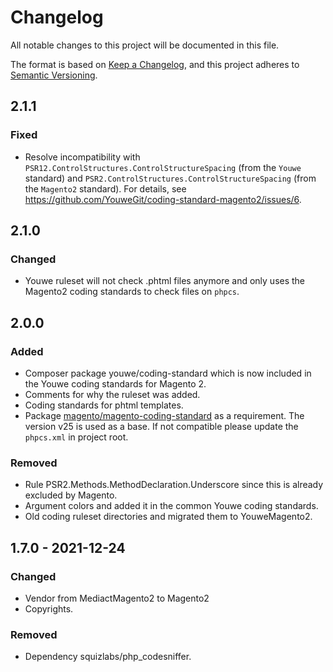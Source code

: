 # Changelog
All notable changes to this project will be documented in this file.

The format is based on [Keep a Changelog](https://keepachangelog.com/en/1.0.0/),
and this project adheres to [Semantic Versioning](https://semver.org/spec/v2.0.0.html).

## 2.1.1
### Fixed
- Resolve incompatibility with `PSR12.ControlStructures.ControlStructureSpacing` (from the `Youwe` standard) and `PSR2.ControlStructures.ControlStructureSpacing` (from the `Magento2` standard).
  For details, see https://github.com/YouweGit/coding-standard-magento2/issues/6.

## 2.1.0
### Changed
- Youwe ruleset will not check .phtml files anymore and only uses the Magento2 coding standards to check files on `phpcs`.

## 2.0.0
### Added
- Composer package youwe/coding-standard which is now included in the Youwe coding standards for Magento 2.
- Comments for why the ruleset was added.
- Coding standards for phtml templates.
- Package [magento/magento-coding-standard](https://github.com/magento/magento-coding-standard) as a requirement.
  The version v25 is used as a base. If not compatible please update the `phpcs.xml` in project root.

### Removed
- Rule PSR2.Methods.MethodDeclaration.Underscore since this is already excluded by Magento.
- Argument colors and added it in the common Youwe coding standards.
- Old coding ruleset directories and migrated them to YouweMagento2.

## 1.7.0 - 2021-12-24
### Changed
- Vendor from MediactMagento2 to Magento2
- Copyrights.

### Removed
- Dependency squizlabs/php_codesniffer.
